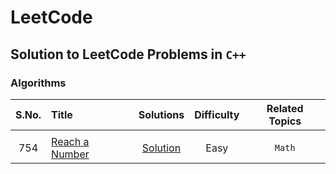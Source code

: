 # LeetCode

## Solution to LeetCode Problems in ```C++```

### Algorithms

|  S.No. |                          Title                                       | Solutions |  Difficulty | Related Topics | 
| :---:  |                          :---                                        |  :---:    |  :---:      | :---:          |
||||||||
|  754  | [Reach a Number](https://leetcode.com/problems/reach-a-number)             | [Solution](https://github.com/moulikcipherX/LeetCode/tree/master/754.%20Reach%20a%20Number) | Easy | ```Math```
